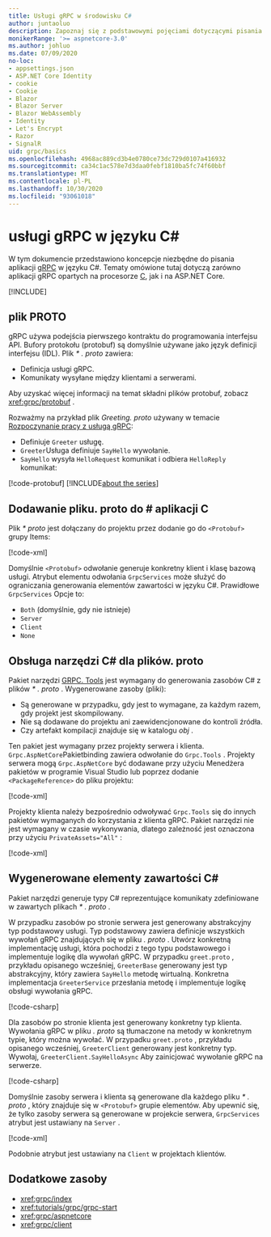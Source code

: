 ```yaml
---
title: Usługi gRPC w środowisku C#
author: juntaoluo
description: Zapoznaj się z podstawowymi pojęciami dotyczącymi pisania usług gRPC Services przy użyciu języka C#.
monikerRange: '>= aspnetcore-3.0'
ms.author: johluo
ms.date: 07/09/2020
no-loc:
- appsettings.json
- ASP.NET Core Identity
- cookie
- Cookie
- Blazor
- Blazor Server
- Blazor WebAssembly
- Identity
- Let's Encrypt
- Razor
- SignalR
uid: grpc/basics
ms.openlocfilehash: 4968ac889cd3b4e0780ce73dc729d0107a416932
ms.sourcegitcommit: ca34c1ac578e7d3daa0febf1810ba5fc74f60bbf
ms.translationtype: MT
ms.contentlocale: pl-PL
ms.lasthandoff: 10/30/2020
ms.locfileid: "93061018"
---
```

# <a name="grpc-services-with-c"></a>usługi gRPC w języku C\#

W tym dokumencie przedstawiono koncepcje niezbędne do pisania aplikacji [gRPC](https://grpc.io/docs/guides/) w języku C#. Tematy omówione tutaj dotyczą zarówno aplikacji gRPC opartych na procesorze [C](https://grpc.io/blog/grpc-stacks), jak i na ASP.NET Core.

[!INCLUDE[](~/includes/gRPCazure.md)]

## <a name="proto-file"></a>plik PROTO

gRPC używa podejścia pierwszego kontraktu do programowania interfejsu API. Bufory protokołu (protobuf) są domyślnie używane jako język definicji interfejsu (IDL). Plik *\* . proto* zawiera:

* Definicja usługi gRPC.
* Komunikaty wysyłane między klientami a serwerami.

Aby uzyskać więcej informacji na temat składni plików protobuf, zobacz <xref:grpc/protobuf> .

Rozważmy na przykład plik *Greeting. proto* używany w temacie [Rozpoczynanie pracy z usługą gRPC](xref:tutorials/grpc/grpc-start):

* Definiuje `Greeter` usługę.
* `Greeter`Usługa definiuje `SayHello` wywołanie.
* `SayHello` wysyła `HelloRequest` komunikat i odbiera `HelloReply` komunikat:

[!code-protobuf[](~/tutorials/grpc/grpc-start/sample/GrpcGreeter/Protos/greet.proto)]
[!INCLUDE[about the series](~/includes/code-comments-loc.md)]

## <a name="add-a-proto-file-to-a-c-app"></a>Dodawanie pliku. proto do \# aplikacji C

Plik *\* proto* jest dołączany do projektu przez dodanie go do `<Protobuf>` grupy Items:

[!code-xml[](~/tutorials/grpc/grpc-start/sample/GrpcGreeter/GrpcGreeter.csproj?highlight=2&range=7-9)]

Domyślnie `<Protobuf>` odwołanie generuje konkretny klient i klasę bazową usługi. Atrybut elementu odwołania `GrpcServices` może służyć do ograniczania generowania elementów zawartości w języku C#. Prawidłowe `GrpcServices` Opcje to:

* `Both` (domyślnie, gdy nie istnieje)
* `Server`
* `Client`
* `None`

## <a name="c-tooling-support-for-proto-files"></a>Obsługa narzędzi C# dla plików. proto

Pakiet narzędzi [GRPC. Tools](https://www.nuget.org/packages/Grpc.Tools/) jest wymagany do generowania zasobów C# z plików *\* . proto* . Wygenerowane zasoby (pliki):

* Są generowane w przypadku, gdy jest to wymagane, za każdym razem, gdy projekt jest skompilowany.
* Nie są dodawane do projektu ani zaewidencjonowane do kontroli źródła.
* Czy artefakt kompilacji znajduje się w katalogu *obj* .

Ten pakiet jest wymagany przez projekty serwera i klienta. `Grpc.AspNetCore`Pakietbinding zawiera odwołanie do `Grpc.Tools` . Projekty serwera mogą `Grpc.AspNetCore` być dodawane przy użyciu Menedżera pakietów w programie Visual Studio lub poprzez dodanie `<PackageReference>` do pliku projektu:

[!code-xml[](~/tutorials/grpc/grpc-start/sample/GrpcGreeter/GrpcGreeter.csproj?highlight=1&range=12)]

Projekty klienta należy bezpośrednio odwoływać `Grpc.Tools` się do innych pakietów wymaganych do korzystania z klienta gRPC. Pakiet narzędzi nie jest wymagany w czasie wykonywania, dlatego zależność jest oznaczona przy użyciu `PrivateAssets="All"` :

[!code-xml[](~/tutorials/grpc/grpc-start/sample/GrpcGreeterClient/GrpcGreeterClient.csproj?highlight=3&range=9-11)]

## <a name="generated-c-assets"></a>Wygenerowane elementy zawartości C#

Pakiet narzędzi generuje typy C# reprezentujące komunikaty zdefiniowane w zawartych plikach *\* . proto* .

W przypadku zasobów po stronie serwera jest generowany abstrakcyjny typ podstawowy usługi. Typ podstawowy zawiera definicje wszystkich wywołań gRPC znajdujących się w pliku *. proto* . Utwórz konkretną implementację usługi, która pochodzi z tego typu podstawowego i implementuje logikę dla wywołań gRPC. W przypadku `greet.proto` , przykładu opisanego wcześniej, `GreeterBase` generowany jest typ abstrakcyjny, który zawiera `SayHello` metodę wirtualną. Konkretna implementacja `GreeterService` przesłania metodę i implementuje logikę obsługi wywołania gRPC.

[!code-csharp[](~/tutorials/grpc/grpc-start/sample/GrpcGreeter/Services/GreeterService.cs?name=snippet)]

Dla zasobów po stronie klienta jest generowany konkretny typ klienta. Wywołania gRPC w pliku *. proto* są tłumaczone na metody w konkretnym typie, który można wywołać. W przypadku `greet.proto` , przykładu opisanego wcześniej, `GreeterClient` generowany jest konkretny typ. Wywołaj, `GreeterClient.SayHelloAsync` Aby zainicjować wywołanie gRPC na serwerze.

[!code-csharp[](~/tutorials/grpc/grpc-start/sample/GrpcGreeterClient/Program.cs?name=snippet)]

Domyślnie zasoby serwera i klienta są generowane dla każdego pliku *\* . proto* , który znajduje się w `<Protobuf>` grupie elementów. Aby upewnić się, że tylko zasoby serwera są generowane w projekcie serwera, `GrpcServices` atrybut jest ustawiany na `Server` .

[!code-xml[](~/tutorials/grpc/grpc-start/sample/GrpcGreeter/GrpcGreeter.csproj?highlight=2&range=7-9)]

Podobnie atrybut jest ustawiany na `Client` w projektach klientów.

## <a name="additional-resources"></a>Dodatkowe zasoby

* <xref:grpc/index>
* <xref:tutorials/grpc/grpc-start>
* <xref:grpc/aspnetcore>
* <xref:grpc/client>
